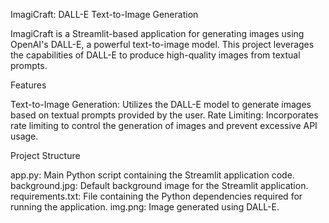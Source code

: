 ImagiCraft: DALL-E Text-to-Image Generation

ImagiCraft is a Streamlit-based application for generating images using OpenAI's DALL-E, a powerful text-to-image model. This project leverages the capabilities of DALL-E to produce high-quality images from textual prompts.

Features

Text-to-Image Generation: Utilizes the DALL-E model to generate images based on textual prompts provided by the user.
Rate Limiting: Incorporates rate limiting to control the generation of images and prevent excessive API usage.

Project Structure

app.py: Main Python script containing the Streamlit application code.
background.jpg: Default background image for the Streamlit application.
requirements.txt: File containing the Python dependencies required for running the application.
img.png: Image generated using DALL-E.
